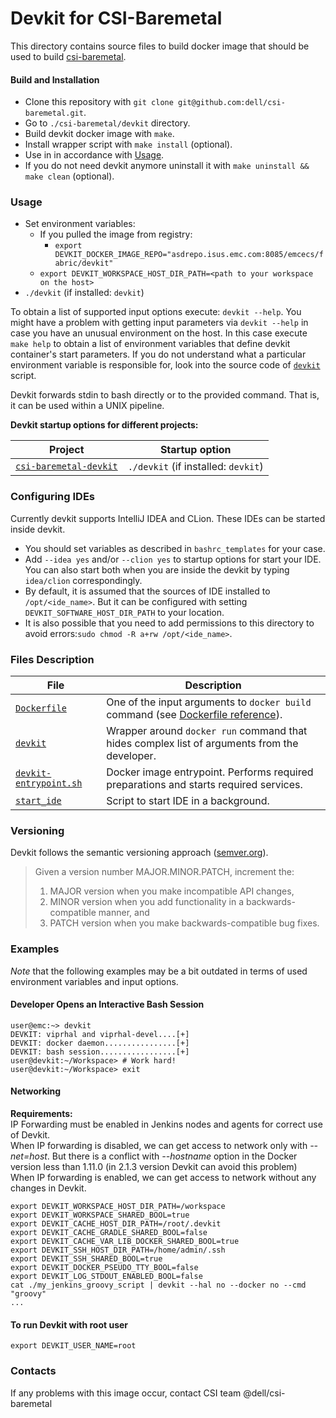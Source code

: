 # Devkit for CSI-Baremetal
This directory contains source files to build docker image that should be used 
to build [csi-baremetal](https://github.com/dell/csi-baremetal).

#### Build and Installation
- Clone this repository with `git clone git@github.com:dell/csi-baremetal.git`.
- Go to `./csi-baremetal/devkit` directory.
- Build devkit docker image with `make`.
- Install wrapper script with `make install` (optional).
- Use in in accordance with [Usage](#Usage).
- If you do not need devkit anymore uninstall it with `make uninstall && make clean` (optional).

### Usage
- Set environment variables:
  - If you pulled the image from registry:
    - `export DEVKIT_DOCKER_IMAGE_REPO="asdrepo.isus.emc.com:8085/emcecs/fabric/devkit"`
  - `export DEVKIT_WORKSPACE_HOST_DIR_PATH=<path to your workspace on the host>`
- `./devkit` (if installed: `devkit`)  

To obtain a list of supported input options execute: `devkit --help`.
You might have a problem with getting input parameters via `devkit --help` in case you have an unusual
environment on the host. In this case execute `make help` to obtain a list of environment variables that
define devkit container's start parameters. If you do not understand what a particular environment variable 
is responsible for, look into the source code of [`devkit`](./devkit) script.

Devkit forwards stdin to bash directly or to the provided command. That is, it can be used within a UNIX pipeline.

**Devkit startup options for different projects:**

|  Project                                         | Startup option                                                                                                  |
|--------------------------------------------------|-----------------------------------------------------------------------------------------------------------------|
| [`csi-baremetal-devkit`](https://github.com/dell/csi-baremetal)                                 | `./devkit` (if installed: `devkit`)                    |

### Configuring IDEs  
Currently devkit supports IntelliJ IDEA and CLion. These IDEs can be started inside devkit. 
- You should set variables as described in `bashrc_templates` for your case.  
- Add `--idea yes` and/or `--clion yes` to startup options for start your IDE. You can also start both when you are inside the devkit by typing `idea/clion` correspondingly.
- By default, it is assumed that the sources of IDE installed to `/opt/<ide_name>`. But it can be configured with setting `DEVKIT_SOFTWARE_HOST_DIR_PATH` to your location. 
- It is also possible that you need to add permissions to this directory to avoid errors:`sudo chmod -R a+rw /opt/<ide_name>`.  

### Files Description
|  File                                            | Description                                                                                                                          |
|--------------------------------------------------|--------------------------------------------------------------------------------------------------------------------------------------|
| [`Dockerfile`](./Dockerfile)                     | One of the input arguments to `docker build` command (see [Dockerfile reference](https://docs.docker.com/engine/reference/builder)). |
| [`devkit`](./devkit)                             | Wrapper around `docker run` command that hides complex list of arguments from the developer.                                         |
| [`devkit-entrypoint.sh`](./devkit-entrypoint.sh) | Docker image entrypoint. Performs required preparations and starts required services.                                                |
| [`start_ide`](./start_ide)                       | Script to start IDE in a background.                                                                                       |

### Versioning
Devkit follows the semantic versioning approach ([semver.org](http://semver.org/)).
> Given a version number MAJOR.MINOR.PATCH, increment the:
> 1. MAJOR version when you make incompatible API changes,
> 2. MINOR version when you add functionality in a backwards-compatible manner, and
> 3. PATCH version when you make backwards-compatible bug fixes.


### Examples
*Note* that the following examples may be a bit outdated in terms of used environment variables and input options.

#### Developer Opens an Interactive Bash Session
```
user@emc:~> devkit
DEVKIT: viprhal and viprhal-devel....[+]
DEVKIT: docker daemon................[+]
DEVKIT: bash session.................[+]
user@devkit:~/Workspace> # Work hard! 
user@devkit:~/Workspace> exit
```

#### Networking
**Requirements:**  
IP Forwarding must be enabled in Jenkins nodes and agents for correct use of Devkit.  
When IP forwarding is disabled, we can get access to network only with *--net=host*. But there is a conflict with *--hostname* option in the Docker version less than 1.11.0 (in 2.1.3 version Devkit can avoid this problem)  
When IP forwarding is enabled, we can get access to network without any changes in Devkit.

```
export DEVKIT_WORKSPACE_HOST_DIR_PATH=/workspace
export DEVKIT_WORKSPACE_SHARED_BOOL=true
export DEVKIT_CACHE_HOST_DIR_PATH=/root/.devkit
export DEVKIT_CACHE_GRADLE_SHARED_BOOL=false
export DEVKIT_CACHE_VAR_LIB_DOCKER_SHARED_BOOL=true
export DEVKIT_SSH_HOST_DIR_PATH=/home/admin/.ssh
export DEVKIT_SSH_SHARED_BOOL=true
export DEVKIT_DOCKER_PSEUDO_TTY_BOOL=false
export DEVKIT_LOG_STDOUT_ENABLED_BOOL=false
cat ./my_jenkins_groovy_script | devkit --hal no --docker no --cmd "groovy"
...
```

#### To run Devkit with root user
```
export DEVKIT_USER_NAME=root
```

### Contacts
If any problems with this image occur, contact CSI team @dell/csi-baremetal

